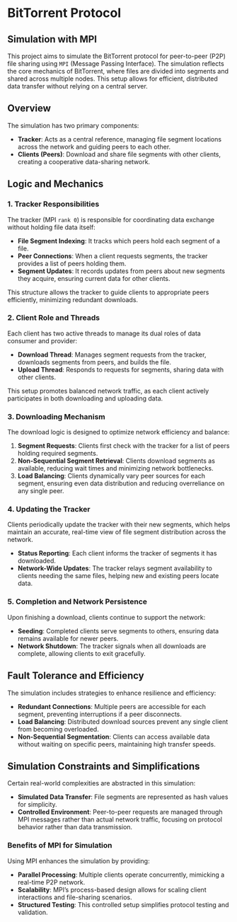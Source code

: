# BitTorrent Protocol

## Simulation with MPI

This project aims to simulate the BitTorrent protocol for peer-to-peer (P2P) file sharing using `MPI` (Message Passing Interface). The simulation reflects the core mechanics of BitTorrent, where files are divided into segments and shared across multiple nodes. This setup allows for efficient, distributed data transfer without relying on a central server.

## Overview

The simulation has two primary components:

- **Tracker**: Acts as a central reference, managing file segment locations across the network and guiding peers to each other.
- **Clients (Peers)**: Download and share file segments with other clients, creating a cooperative data-sharing network.

## Logic and Mechanics

### 1. Tracker Responsibilities

The tracker (MPI `rank 0`) is responsible for coordinating data exchange without holding file data itself:

- **File Segment Indexing**: It tracks which peers hold each segment of a file.
- **Peer Connections**: When a client requests segments, the tracker provides a list of peers holding them.
- **Segment Updates**: It records updates from peers about new segments they acquire, ensuring current data for other clients.

This structure allows the tracker to guide clients to appropriate peers efficiently, minimizing redundant downloads.

### 2. Client Role and Threads

Each client has two active threads to manage its dual roles of data consumer and provider:

- **Download Thread**: Manages segment requests from the tracker, downloads segments from peers, and builds the file.
- **Upload Thread**: Responds to requests for segments, sharing data with other clients.

This setup promotes balanced network traffic, as each client actively participates in both downloading and uploading data.

### 3. Downloading Mechanism

The download logic is designed to optimize network efficiency and balance:

1. **Segment Requests**: Clients first check with the tracker for a list of peers holding required segments.
2. **Non-Sequential Segment Retrieval**: Clients download segments as available, reducing wait times and minimizing network bottlenecks.
3. **Load Balancing**: Clients dynamically vary peer sources for each segment, ensuring even data distribution and reducing overreliance on any single peer.

### 4. Updating the Tracker

Clients periodically update the tracker with their new segments, which helps maintain an accurate, real-time view of file segment distribution across the network.

- **Status Reporting**: Each client informs the tracker of segments it has downloaded.
- **Network-Wide Updates**: The tracker relays segment availability to clients needing the same files, helping new and existing peers locate data.

### 5. Completion and Network Persistence

Upon finishing a download, clients continue to support the network:

- **Seeding**: Completed clients serve segments to others, ensuring data remains available for newer peers.
- **Network Shutdown**: The tracker signals when all downloads are complete, allowing clients to exit gracefully.

## Fault Tolerance and Efficiency

The simulation includes strategies to enhance resilience and efficiency:

- **Redundant Connections**: Multiple peers are accessible for each segment, preventing interruptions if a peer disconnects.
- **Load Balancing**: Distributed download sources prevent any single client from becoming overloaded.
- **Non-Sequential Segmentation**: Clients can access available data without waiting on specific peers, maintaining high transfer speeds.

## Simulation Constraints and Simplifications

Certain real-world complexities are abstracted in this simulation:

- **Simulated Data Transfer**: File segments are represented as hash values for simplicity.
- **Controlled Environment**: Peer-to-peer requests are managed through MPI messages rather than actual network traffic, focusing on protocol behavior rather than data transmission.

### Benefits of MPI for Simulation

Using MPI enhances the simulation by providing:

- **Parallel Processing**: Multiple clients operate concurrently, mimicking a real-time P2P network.
- **Scalability**: MPI’s process-based design allows for scaling client interactions and file-sharing scenarios.
- **Structured Testing**: This controlled setup simplifies protocol testing and validation.
